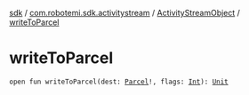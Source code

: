 [sdk](../../index.md) / [com.robotemi.sdk.activitystream](../index.md) / [ActivityStreamObject](index.md) / [writeToParcel](./write-to-parcel.md)

# writeToParcel

`open fun writeToParcel(dest: `[`Parcel`](https://developer.android.com/reference/android/os/Parcel.html)`!, flags: `[`Int`](https://kotlinlang.org/api/latest/jvm/stdlib/kotlin/-int/index.html)`): `[`Unit`](https://kotlinlang.org/api/latest/jvm/stdlib/kotlin/-unit/index.html)